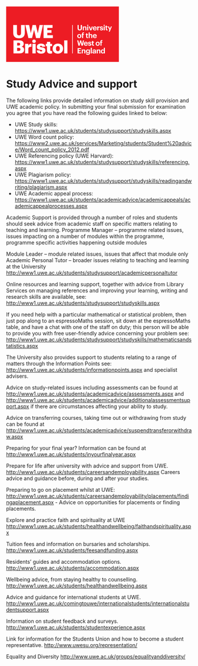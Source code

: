 ![alt text][UWElogo]

[UWElogo]: ./images/UWE_Bristol_logo.svg "UWE Bristol Logo" 
# Study Advice and support
The following links provide detailed information on study skill provision and UWE academic policy. In submitting your final submission for examination you agree that you have read the following guides linked to below:

* UWE Study skills: https://www1.uwe.ac.uk/students/studysupport/studyskills.aspx
* UWE Word count policy: https://www2.uwe.ac.uk/services/Marketing/students/Student%20advice/Word_count_policy_2012.pdf
* UWE Referencing policy (UWE Harvard): https://www1.uwe.ac.uk/students/studysupport/studyskills/referencing.aspx
* UWE Plagiarism policy: https://www1.uwe.ac.uk/students/studysupport/studyskills/readingandwriting/plagiarism.aspx
* UWE Academic appeal process: https://www1.uwe.ac.uk/students/academicadvice/academicappeals/academicappealprocesses.aspx

Academic Support is provided through a number of roles and students should seek advice from academic staff on specific matters relating to teaching and learning.
Programme Manager – programme related issues, issues impacting on a number of modules within the programme, programme specific activities happening outside modules

Module Leader – module related issues, issues that affect that module only
Academic Personal Tutor – broader issues relating to teaching and learning at the University
http://www1.uwe.ac.uk/students/studysupport/academicpersonaltutor

Online resources and learning support, together with advice from Library Services on managing references and improving your learning, writing and research skills are available, see: http://www1.uwe.ac.uk/students/studysupport/studyskills.aspx

If you need help with a particular mathematical or statistical problem, then just pop along to an espressoMaths session, sit down at the espressoMaths table, and have a chat with one of the staff on duty; this person will be able to provide you with free user-friendly advice concerning your problem see: http://www1.uwe.ac.uk/students/studysupport/studyskills/mathematicsandstatistics.aspx

The University also provides support to students relating to a range of matters through the Information Points see:
http://www1.uwe.ac.uk/students/informationpoints.aspx and specialist advisers.

Advice on study-related issues including assessments can be found at
http://www1.uwe.ac.uk/students/academicadvice/assessments.aspx and
http://www1.uwe.ac.uk/students/academicadvice/additionalassessmentsupport.aspx if there are circumstances affecting your ability to study.

Advice on transferring courses, taking time out or withdrawing from study can be found at http://www1.uwe.ac.uk/students/academicadvice/suspendtransferorwithdraw.aspx

Preparing for your final year? Information can be found at
http://www1.uwe.ac.uk/students/inyourfinalyear.aspx

Prepare for life after university with advice and support from UWE.
http://www1.uwe.ac.uk/students/careersandemployability.aspx Careers advice and guidance before, during and after your studies.

Preparing to go on placement whilst at UWE:
http://www1.uwe.ac.uk/students/careersandemployability/placements/findingaplacement.aspx - Advice on opportunities for placements or finding placements.

Explore and practice faith and spirituality at UWE
http://www1.uwe.ac.uk/students/healthandwellbeing/faithandspirituality.aspx

Tuition fees and information on bursaries and scholarships.
http://www1.uwe.ac.uk/students/feesandfunding.aspx

Residents’ guides and accommodation options.
http://www1.uwe.ac.uk/students/accommodation.aspx

Wellbeing advice, from staying healthy to counselling.
http://www1.uwe.ac.uk/students/healthandwellbeing.aspx

Advice and guidance for international students at UWE.
http://www1.uwe.ac.uk/comingtouwe/internationalstudents/internationalstudentsupport.aspx

Information on student feedback and surveys.
http://www1.uwe.ac.uk/students/studentexperience.aspx


Link for information for the Students Union and how to become a student representative. http://www.uwesu.org/representation/

Equality and Diversity
http://www.uwe.ac.uk/groups/equalityanddiversity/
